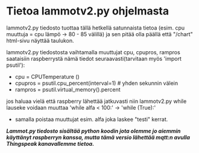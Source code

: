 # Tietoa lammotv2.py ohjelmasta

lammotv2.py tiedosto tuottaa tällä hetkellä satunnaista tietoa (esim. cpu muuttuja = cpu lämpö -> 80 - 85 välillä) ja sen pitää olla päällä
että "/chart" html-sivu näyttää taulukon.

lammotv2.py tiedostosta vaihtamalla muuttujat cpu, cpupros, rampros saataisiin raspberrystä nämä tiedot seuraavasti(tarvitaan myös 'import psutil'):

- cpu = CPUTemperature ()
- cpupros = psutil.cpu_percent(interval=1) # yhden sekunnin välein
- rampros = psutil.virtual_memory().percent

jos haluaa vielä että raspberry lähettää jatkuvasti niin lammotv2.py while lauseke voidaan muuttaa 'while alfa < 100:' -> 'while (True):'
+ samalla poistaa muuttujat esim. alfa joka laskee "testi" kerrat.

***Lammot.py tiedosto sisältää python koodin jota olemme jo aiemmin käyttänyt raspberryn kanssa, mutta tämä versio lähettää mqtt:n  avulla Thingspeak kanavallemme tietoa.***
